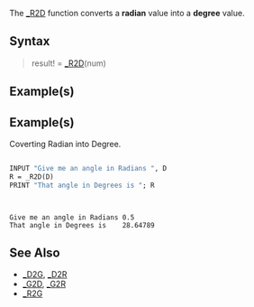 The [_R2D](_R2D) function converts a **radian** value into a **degree** value. 


## Syntax

>  result! = [_R2D](_R2D)(num)


## Example(s)

## Example(s)
 Coverting Radian into Degree.

```vb

INPUT "Give me an angle in Radians ", D
R = _R2D(D)
PRINT "That angle in Degrees is "; R

```

```text


Give me an angle in Radians 0.5
That angle in Degrees is    28.64789

```



## See Also

* [_D2G](_D2G), [_D2R](_D2R)
* [_G2D](_G2D), [_G2R](_G2R)
* [_R2G](_R2G)





